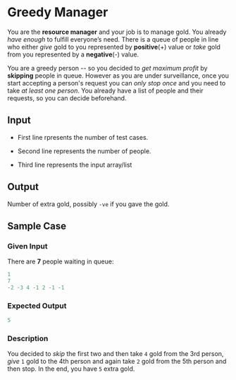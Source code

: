# Greedy Manager

You are the **resource manager** and your job is to manage gold. You already *have enough* to fulfill everyone’s need. There is a queue of people in line who either *give* gold to you represented by **positive**(+) value or *take* gold from you represented by a **negative**(-) value. 

You are a greedy person -- so you decided to *get maximum profit* by **skipping** people in queue. However as you are under surveillance, once you start accepting a person's request you can *only stop once* and you need to take *at least one person*. You already have a list of people and their requests, so you can decide beforehand.

## Input

- First line rpresents the number of test cases.

- Second line represents the number of people.

- Third line represents the input array/list

## Output

Number of extra gold, possibly `-ve` if you gave the gold.

## Sample Case

### Given Input

There are **7** people waiting in queue:

```py
1
7
-2 -3 4 -1 2 -1 -1
```

### Expected Output

```py
5
```

### Description

You decided to *skip* the first two and then take `4` gold from the 3rd person, *give* `1` gold to the 4th person and again take `2` gold from the 5th person and then stop. In the end, you have `5` extra gold.
